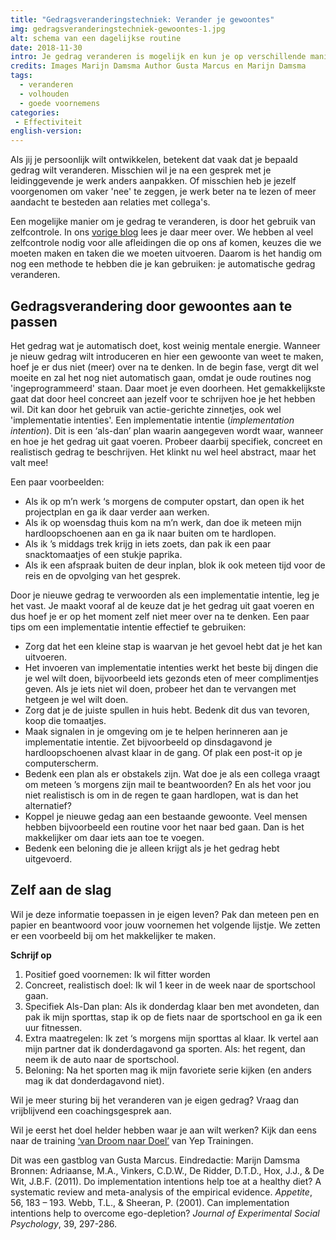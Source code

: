 ```yaml
---
title: "Gedragsveranderingstechniek: Verander je gewoontes"
img: gedragsveranderingstechniek-gewoontes-1.jpg
alt: schema van een dagelijkse routine
date: 2018-11-30
intro: Je gedrag veranderen is mogelijk en kun je op verschillende manieren aanpakken. Bijvoorbeeld door van je gewenste gedrag een gewoonte of routine te maken!
credits: Images Marijn Damsma Author Gusta Marcus en Marijn Damsma
tags: 
  - veranderen
  - volhouden
  - goede voornemens
categories:
 - Effectiviteit
english-version:
---
```


Als jij je persoonlijk wilt ontwikkelen, betekent dat vaak dat je bepaald gedrag wilt veranderen. Misschien wil je na een gesprek met je leidinggevende je werk anders aanpakken. Of misschien heb je jezelf voorgenomen om vaker 'nee' te zeggen, je werk beter na te lezen of meer aandacht te besteden aan relaties met collega's. 

Een mogelijke manier om je gedrag te veranderen, is door het gebruik van zelfcontrole. In ons [vorige blog](./gedragsveranderingstechniek-zelfcontrole/) lees je daar meer over. We hebben al veel zelfcontrole nodig voor alle afleidingen die op ons af komen, keuzes die we moeten maken en taken die we moeten uitvoeren. Daarom is het handig om nog een methode te hebben die je kan gebruiken: je automatische gedrag veranderen.

## Gedragsverandering door gewoontes aan te passen

Het gedrag wat je automatisch doet, kost weinig mentale energie. Wanneer je nieuw gedrag wilt introduceren en hier een gewoonte van weet te maken, hoef je er dus niet (meer) over na te denken. In de begin fase, vergt dit wel moeite en zal het nog niet automatisch gaan, omdat je oude routines nog 'ingeprogrammeerd' staan. Daar moet je even doorheen. Het gemakkelijkste gaat dat door heel concreet aan jezelf voor te schrijven hoe je het hebben wil. Dit kan door het gebruik van actie-gerichte zinnetjes, ook wel 'implementatie intenties'. Een implementatie intentie (_implementation intention_). Dit is een ‘als-dan’ plan waarin aangegeven wordt waar, wanneer en hoe je het gedrag uit gaat voeren. Probeer daarbij specifiek, concreet en realistisch gedrag te beschrijven. Het klinkt nu wel heel abstract, maar het valt mee! 

Een paar voorbeelden:

*   Als ik op m’n werk ‘s morgens de computer opstart, dan open ik het projectplan en ga ik daar verder aan werken.
*   Als ik op woensdag thuis kom na m’n werk, dan doe ik meteen mijn hardloopschoenen aan en ga ik naar buiten om te hardlopen.
*   Als ik ’s middags trek krijg in iets zoets, dan pak ik een paar snacktomaatjes of een stukje paprika.
*   Als ik een afspraak buiten de deur inplan, blok ik ook meteen tijd voor de reis en de opvolging van het gesprek.

Door je nieuwe gedrag te verwoorden als een implementatie intentie, leg je het vast. Je maakt vooraf al de keuze dat je het gedrag uit gaat voeren en dus hoef je er op het moment zelf niet meer over na te denken. Een paar tips om een implementatie intentie effectief te gebruiken:

*   Zorg dat het een kleine stap is waarvan je het gevoel hebt dat je het kan uitvoeren.
*   Het invoeren van implementatie intenties werkt het beste bij dingen die je wel wilt doen, bijvoorbeeld iets gezonds eten of meer complimentjes geven. Als je iets niet wil doen, probeer het dan te vervangen met hetgeen je wel wilt doen.
*   Zorg dat je de juiste spullen in huis hebt. Bedenk dit dus van tevoren, koop die tomaatjes.
*   Maak signalen in je omgeving om je te helpen herinneren aan je implementatie intentie. Zet bijvoorbeeld op dinsdagavond je hardloopschoenen alvast klaar in de gang. Of plak een post-it op je computerscherm.
*   Bedenk een plan als er obstakels zijn. Wat doe je als een collega vraagt om meteen ’s morgens zijn mail te beantwoorden? En als het voor jou niet realistisch is om in de regen te gaan hardlopen, wat is dan het alternatief?
*   Koppel je nieuwe gedag aan een bestaande gewoonte. Veel mensen hebben bijvoorbeeld een routine voor het naar bed gaan. Dan is het makkelijker om daar iets aan toe te voegen.
*   Bedenk een beloning die je alleen krijgt als je het gedrag hebt uitgevoerd.

## Zelf aan de slag
Wil je deze informatie toepassen in je eigen leven? Pak dan meteen pen en papier en beantwoord voor jouw voornemen het volgende lijstje. We zetten er een voorbeeld bij om het makkelijker te maken.                             


**Schrijf op**
1. Positief goed voornemen: Ik wil fitter worden 
2. Concreet, realistisch doel: Ik wil 1 keer in de week naar de sportschool gaan.
3. Specifiek Als-Dan plan: Als ik donderdag klaar ben met avondeten, dan pak ik mijn sporttas, stap ik op de fiets naar de sportschool en ga ik een uur fitnessen. 
4. Extra maatregelen: Ik zet ‘s morgens mijn sporttas al klaar. Ik vertel aan mijn partner dat ik donderdagavond ga sporten. Als: het regent, dan neem ik de auto naar de sportschool. 
5. Beloning: Na het sporten mag ik mijn favoriete serie kijken (en anders mag ik dat donderdagavond niet).   

Wil je meer sturing bij het veranderen van je eigen gedrag? Vraag dan vrijblijvend een coachingsgesprek aan. 

Wil je eerst het doel helder hebben waar je aan wilt werken? Kijk dan eens naar de training [‘van Droom naar Doel’](./../trainingen/droom-naar-doel) van Yep Trainingen.   

Dit was een gastblog van Gusta Marcus. Eindredactie: Marijn Damsma Bronnen: Adriaanse, M.A., Vinkers, C.D.W., De Ridder, D.T.D., Hox, J.J., & De Wit, J.B.F. (2011). Do implementation intentions help toe at a healthy diet? A systematic review and meta-analysis of the empirical evidence. _Appetite_, 56, 183 – 193. Webb, T.L., & Sheeran, P. (2001). Can implementation intentions help to overcome ego-depletion? _Journal of Experimental Social Psychology_, 39, 297-286.
